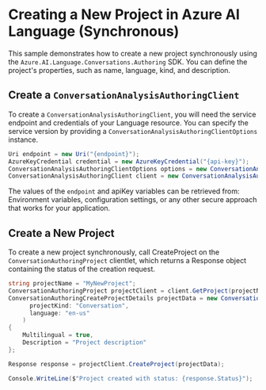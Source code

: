 # Creating a New Project in Azure AI Language (Synchronous)

This sample demonstrates how to create a new project synchronously using the `Azure.AI.Language.Conversations.Authoring` SDK. You can define the project's properties, such as name, language, kind, and description.

## Create a `ConversationAnalysisAuthoringClient`

To create a `ConversationAnalysisAuthoringClient`, you will need the service endpoint and credentials of your Language resource. You can specify the service version by providing a `ConversationAnalysisAuthoringClientOptions` instance.

```C# Snippet:CreateAuthoringClientForSpecificApiVersion
Uri endpoint = new Uri("{endpoint}");
AzureKeyCredential credential = new AzureKeyCredential("{api-key}");
ConversationAnalysisAuthoringClientOptions options = new ConversationAnalysisAuthoringClientOptions(ConversationAnalysisAuthoringClientOptions.ServiceVersion.V2024_11_15_Preview);
ConversationAnalysisAuthoringClient client = new ConversationAnalysisAuthoringClient(endpoint, credential, options);
```

The values of the `endpoint` and apiKey variables can be retrieved from: Environment variables, configuration settings, or any other secure approach that works for your application.

## Create a New Project

To create a new project synchronously, call CreateProject on the `ConversationAuthoringProject` clientlet, which returns a Response object containing the status of the creation request.

```C# Snippet:Sample1_ConversationsAuthoring_CreateProject
string projectName = "MyNewProject";
ConversationAuthoringProject projectClient = client.GetProject(projectName);
ConversationAuthoringCreateProjectDetails projectData = new ConversationAuthoringCreateProjectDetails(
      projectKind: "Conversation",
      language: "en-us"
    )
{
    Multilingual = true,
    Description = "Project description"
};

Response response = projectClient.CreateProject(projectData);

Console.WriteLine($"Project created with status: {response.Status}");
```
